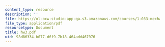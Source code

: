 ```yaml
---
content_type: resource
description: ''
file: https://ol-ocw-studio-app-qa.s3.amazonaws.com/courses/1-033-mechanics-of-material-systems-an-energy-approach-fall-2003/98d86334b077d6f97b18464add467076_hw3.pdf
file_type: application/pdf
resourcetype: Document
title: hw3.pdf
uid: 98d86334-b077-d6f9-7b18-464add467076
---
```


